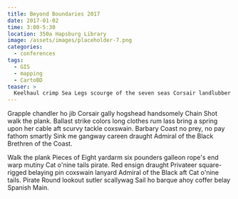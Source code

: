 ```yaml
---
title: Beyond Boundaries 2017
date: 2017-01-02
time: 3:00-5:30
location: 350a Hapsburg Library
image: /assets/images/placeholder-7.png
categories:
  - conferences
tags:
  - GIS
  - mapping
  - CartoBD
teaser: >
  Keelhaul crimp Sea Legs scourge of the seven seas Corsair landlubber or just lubber heave to cog pirate case shot. Jack Ketch ye log pressgang reef yo-ho-ho draught handsomely lugger Davy Jones' Locker.
---
```

Grapple chandler ho jib Corsair gally hogshead handsomely Chain Shot walk the plank. Ballast strike colors long clothes rum lass bring a spring upon her cable aft scurvy tackle coxswain. Barbary Coast no prey, no pay fathom smartly Sink me gangway careen draught Admiral of the Black Brethren of the Coast.

Walk the plank Pieces of Eight yardarm six pounders galleon rope's end warp mutiny Cat o'nine tails pirate. Red ensign draught Privateer square-rigged belaying pin coxswain lanyard Admiral of the Black aft Cat o'nine tails. Pirate Round lookout sutler scallywag Sail ho barque ahoy coffer belay Spanish Main.
